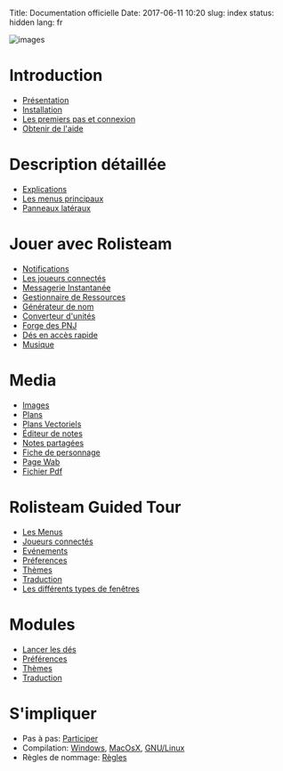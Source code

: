Title: Documentation officielle
Date: 2017-06-11 10:20
slug: index
status: hidden
lang: fr

![images]({static}/images/logo_rolisteam.png)

# Introduction
* [Présentation]({filename}01_overview.md)
* [Installation]({filename}02_install.md)
* [Les premiers pas et connexion]({filename}03_firststep.md)
* [Obtenir de l'aide]({filename}26_contactUs.md)

# Description détaillée
* [Explications]({filename}04_explanation.md)
* [Les menus principaux]({filename}05_menus.md)
* [Panneaux latéraux]({filename}06_dockwidgets.md)

# Jouer avec Rolisteam
* [Notifications]({filename}07_notifications.md)
* [Les joueurs connectés]({filename}08_connected_players.md)
* [Messagerie Instantanée]({filename}09_chat.md)
* [Gestionnaire de Ressources]({filename}10_resources.md)
* [Générateur de nom]({filename}11_namegenerator.md)
* [Converteur d'unités]({filename}12_unitConverter.md)
* [Forge des PNJ]({filename}13_NpcMaker.md)
* [Dés en accès rapide]({filename}13_dicebookmark.md)
* [Musique]({filename}14_music.md)

# Media
* [Images]({filename}15_images.md)
* [Plans]({filename}16_maps.md)
* [Plans Vectoriels]({filename}17_VectorialMap.md)
* [Éditeur de notes]({filename}18_minutes_editor.md)
* [Notes partagées]({filename}19_sharedNotes.md)
* [Fiche de personnage]({filename}20_charactersheet.md)
* [Page Wab]({filename}20_webpage.md)
* [Fichier Pdf]({filename}20_pdf.md)

# Rolisteam Guided Tour
* [Les Menus]({filename}05_menus.md)
* [Joueurs connectés]({filename}08_connected_players.md)
* [Evénements]({filename}07_notifications.md)
* [Préferences]({filename}22_preferences.md)
* [Thèmes]({filename}23_look_and_feel.md)
* [Traduction]({filename}24_translation.md)
* [Les différents types de fenêtres]({filename}04_explanation.md)

# Modules
* [Lancer les dés]({filename}21_dice_roller.md)
* [Préférences]({filename}22_preferences.md)
* [Thèmes]({filename}23_look_and_feel.md)
* [Traduction]({filename}24_translation.md)

# S'impliquer
* Pas à pas: [Participer]({filename}30_TakePart.md)
* Compilation: [Windows]({filename}27_compileWindow.md), [MacOsX]({filename}28_compileMacOs.md), [GNU/Linux]({filename}29_compileLinux.md)
* Règles de nommage: [Règles]({filename}32_coding.md)

